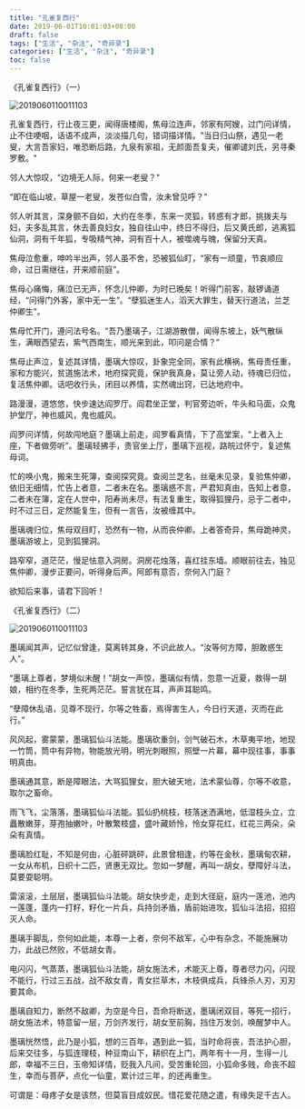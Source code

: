 ```yaml
---
title: "孔雀复西行"
date: 2019-06-01T10:01:03+08:00
draft: false
tags: ["生活", "杂注", "奇异录"]
categories: ["生活", "杂注", "奇异录"]
toc: false
---
```


《孔雀复西行》（一）

![2019060110011103](https://oss.lucoder.com/md/2019/06/2019060110011103.jpg)

孔雀复西行，行止夜三更，闻得唐楼阁，焦母泣连声，邻家有阿嫂，过门问详情，止不住哽咽，话语不成声，淡淡描几句，错词描详情。"当日归山祭，遇见一老叟，大言吾家妇，唯恐断后路，九泉有家祖，无颜面吾复夫，催卿谴刘氏，另寻秦罗敷。"

邻人大惊叹，"边境无人际，何来一老叟？"

“即在临山坡，草屋一老叟，发苍似白雪，汝未曾见呼？”

邻人听其言，深身颤不自如，大约在冬季，东来一灵狐，转惑有才郎，挑拨夫与妇，夫多乱其言，休去善良妇女，独自往山中，终日不得归，后又黄氏郎，逃离狐仙洞，洞有千年狐，专吸精气神，洞有百十人，被噬魂与魄，保留分天真。

焦母泣愈重，呻吟半出声，邻人虽不舍，恐被狐仙盯，“家有一顽童，节哀顺应命，过日需继往，开来顺前庭”。

焦母心痛悔，痛泣已无声，怀念儿仲卿，为时已晚矣！听得门前客，敲锣诵道经，“问得门外客，家中无一生”。“孽狐迷生人，滔天大罪生，替天行道法，兰芝仲卿生”。

焦母忙开门，遵问法号名。“吾乃墨璃子，江湖游散僧，闻得东坡上，妖气散纵生，满眼西望去，紫气西南生，顺光来到此，叩问是合情？”

焦母止声泣，复述其详情，墨璃大惊叹，卦象完全同，家有此横祸，焦母责任重，家和方能兴，贫道施法术，地府探究竟，保护我真身，莫让旁人动，待魂已归位，复活焦仲卿。话吧收行头，闭目以养情，实然魂出窍，已达地府中。

路漫漫，道悠悠，快步速达阎罗厅。阎君坐正堂，判官旁边听，牛头和马面，众鬼护堂厅，神也威风，鬼也威风。

阎罗问详情，何故闯地庭？墨璃上前走，阎罗看真情，下了高堂案，“上者入上座，下者做旁听”。墨璃轻拂手，贵官坐上厅，墨璃下巡视，路皖过怀宁，复述焦母词。

忙的唤小鬼，搬来生死簿，查阅探究竟。查阅兰芝名，丝毫未见录，复验焦仲卿，依旧无细情，忙告上者意，二者未在名。墨璃惑不言，严君知真由，告知上者意，二者未在簿，定在人世中，阳寿尚未尽，有法复重生，取得狐狸丹，忌于二者中，时不过三日，定然能复生，但有一言告，汝被缠其中。

墨璃魂归位，焦母双目盯，恐然有一物，从而丧仲卿。上者答奇异，焦母跪神灵，墨璃游坡上，见到狐狸洞。

路窄窄，道茫茫，慢足怯意入洞房。洞房花烛落，喜红挂东墙。顺眼前往去，独见焦仲卿，漫步正要问，听得身后声。阿郎有意否，奈何入门庭？

欲知后来事，请君下回听！

《孔雀复西行》（二）

![2019060110011103](https://oss.lucoder.com/md/2019/06/2019060110011103.jpg)

墨璃闻其声，记忆似曾逢，莫离转其身，不识此故人。“汝等何方障，胆敢惑生人”。

“墨璃上尊者，梦境似未醒！”胡女一声惊，墨璃似有情，忽意一近夏，救得一胡娘，相约在冬季，生死两茫茫。誓言犹在耳，声声耳聪鸣。

“孽障休乱语，见尊不现行，尔等之牲畜，焉得害生人，今日行天道，灭而在此行。”

风风起，雾蒙蒙，墨璃狐仙斗法能。墨璃砍重剑，剑气破石木，木草夷平地，地现一竹筒，筒中有异物，物能放光明，明光刺眼照，照壁一片幕，幕中现往事，事事明真由。

墨璃通其意，断是障眼法，大骂狐狸女，胆大破天地，法术蒙仙尊，尔等不收意，取尔之畜命。

雨飞飞，尘落落，墨璃狐仙斗法能。狐仙扔桃枝，枝落迷洒满地，低湿枝头立，立矗散嫩芽，芽孢抽嫩叶，叶散繁枝盛，盛叶藏娇怜，怜女穿花红，红花三两朵，朵朵有真情。

墨璃脸红耻，不知是何由，心脏砰跳砰，此景曾相逢，约等在金秋，墨璃甸农耕，一女从布机，日织十二匹，贤惠无双比。忽如一梦醒，再叫一胡女，孽障好斗法，莫要耍聪明。

雷滚滚，土层层，墨璃狐仙斗法能。胡女快步走，走到大径庭，庭内一莲池，池内一莲蓬，蓬内一打籽，籽化一片兵，兵持剑矛盾，盾前始进攻，狐仙斗法招，招招灭人命。

墨璃手脚乱，奈何如此能，本尊一上者，奈何不敌军，心中有杂念，不能施展功力，此战已然败，不低胡女青。

电闪闪，气蒸蒸，墨璃狐仙斗法能，胡女施法术，术能灭上尊，尊者尽力闪，闪现不能行，行过三五战，战不敌女青，青女拦草木，木枝俱成兵，兵锋杀人刃，刃刃要其命。

墨璃自知力，断然不敌卿，为空是今日，吾命将断送，墨璃闭双目，等死一招行，胡女施法术，特意留一层，万剑齐发行，胡女至前胸，挡住万发剑，唤醒梦中人。

墨璃恍然悟，此乃是小狐，想的三百年，遇到此一狐，当时命将丧，吾法护心胆，后来交往多，与狐连理枝，种豆南山下，耕织在上门，两年有十一月，生得一儿郎，幸福不三日，玉帝知详情，贬我入凡间，受苦重轮回，小狐命多贱，命丧不超生，幸而与菩萨，点化一仙童，累计过三年，的还再重生。

可谓是：母疼子女是该然，但莫盲目成奴民。惜花爱花随之遣，有缘失足千古人。